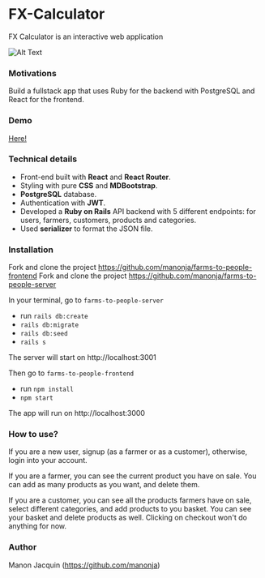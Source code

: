# FX-Calculator

FX Calculator is an interactive web application 

![Alt Text](https://media.giphy.com/media/RrU8f9lImvJja/giphy.gif)


### Motivations
Build a fullstack app that uses Ruby for the backend with PostgreSQL and React for the frontend.  

### Demo
[Here!](https://www.youtube.com/watch?v=QzSKVSNKPkY&t=8s) 

### Technical details
- Front-end built with **React** and **React Router**.
- Styling with pure **CSS** and **MDBootstrap**.
- **PostgreSQL** database.
- Authentication with **JWT**.
- Developed a **Ruby on Rails** API backend with 5 different endpoints: for users, farmers, customers, products and categories.
- Used **serializer** to format the JSON file.

### Installation
Fork and clone the project https://github.com/manonja/farms-to-people-frontend
Fork and clone the project https://github.com/manonja/farms-to-people-server

In your terminal, go to `farms-to-people-server`
- run `rails db:create`
- `rails db:migrate`
- `rails db:seed`
- `rails s`

The server will start on http://localhost:3001

Then go to `farms-to-people-frontend`
- run `npm install`
- `npm start`

The app will run on http://localhost:3000

### How to use?
If you are a new user, signup (as a farmer or as a customer), otherwise, login into your account. 

If you are a farmer, you can see the current product you have on sale. You can add as many products as you want, and delete them. 

If you are a customer, you can see all the products farmers have on sale, select different categories, and add products to you basket. You can see your basket and delete products as well. Clicking on checkout won't do anything for now. 


### Author
Manon Jacquin (https://github.com/manonja)
